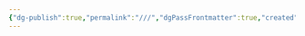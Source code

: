 ```yaml
---
{"dg-publish":true,"permalink":"///","dgPassFrontmatter":true,"created":"2024-12-25T16:46:00.795+08:00","updated":"2024-12-25T16:47:33.128+08:00"}
---
```


